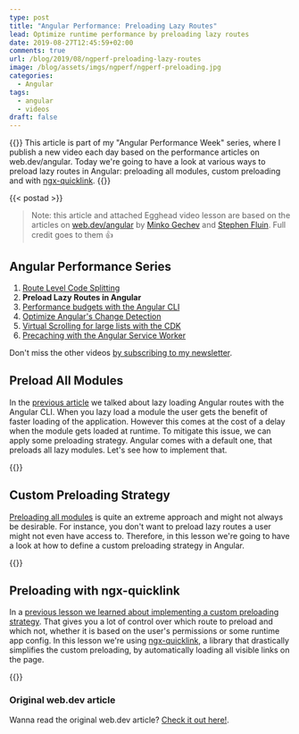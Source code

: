 ```yaml
---
type: post
title: "Angular Performance: Preloading Lazy Routes"
lead: Optimize runtime performance by preloading lazy routes
date: 2019-08-27T12:45:59+02:00
comments: true
url: /blog/2019/08/ngperf-preloading-lazy-routes
image: /blog/assets/imgs/ngperf/ngperf-preloading.jpg
categories:
  - Angular
tags:
  - angular
  - videos
draft: false
---
```


{{<intro>}}
  This article is part of my "Angular Performance Week" series, where I publish a new video each day based on the performance articles on web.dev/angular. Today we're going to have a look at various ways to preload lazy routes in Angular: preloading all modules, custom preloading and with [ngx-quicklink](https://github.com/mgechev/ngx-quicklink).
{{</intro>}}
<!--more-->

{{< postad >}}

> Note: this article and attached Egghead video lesson are based on the articles on [web.dev/angular](https://web.dev/angular) by [Minko Gechev](https://twitter.com/mgechev) and [Stephen Fluin](https://twitter.com/stephenfluin). Full credit goes to them :thumbsup:

## Angular Performance Series

1. [Route Level Code Splitting](/blog/2019/08/ngperf-route-level-code-splitting/)
1. **Preload Lazy Routes in Angular**
1. [Performance budgets with the Angular CLI](/blog/2019/08/ngperf-setting-performance-budgets)
1. [Optimize Angular's Change Detection](/blog/2019/08/ngperf-optimize-change-detection)
1. [Virtual Scrolling for large lists with the CDK](/blog/2019/08/ngperf-virtual-scrolling-cdk)
1. [Precaching with the Angular Service Worker](/blog/2019/08/ngperf-precaching-serviceworker)

Don't miss the other videos [by subscribing to my newsletter](/newsletter).

## Preload All Modules

In the [previous article](/blog/2019/08/ngperf-route-level-code-splitting) we talked about lazy loading Angular routes with the Angular CLI. When you lazy load a module the user gets the benefit of faster loading of the application. However this comes at the cost of a delay when the module gets loaded at runtime. To mitigate this issue, we can apply some preloading strategy. Angular comes with a default one, that preloads all lazy modules. Let's see how to implement that.

{{<egghead-lesson uid="lessons/egghead-preload-all-lazy-loaded-modules-with-angular" >}}

## Custom Preloading Strategy

[Preloading all modules](https://egghead.io/lessons/egghead-preload-all-lazy-loaded-modules-with-angular) is quite an extreme approach and might not always be desirable. For instance, you don't want to preload lazy routes a user might not even have access to. Therefore, in this lesson we're going to have a look at how to define a custom preloading strategy in Angular.

{{<egghead-lesson uid="lessons/egghead-implement-a-custom-preloading-strategy-with-angular" >}}


## Preloading with ngx-quicklink

In a [previous lesson we learned about implementing a custom preloading strategy](https://egghead.io/lessons/egghead-implement-a-custom-preloading-strategy-with-angular). That gives you a lot of control over which route to preload and which not, whether it is based on the user's permissions or some runtime app config. In this lesson we're using [ngx-quicklink](https://github.com/mgechev/ngx-quicklink), a library that drastically simplifies the custom preloading, by automatically loading all visible links on the page.

{{<egghead-lesson uid="lessons/egghead-custom-route-preloading-with-ngx-quicklink-and-angular" >}}

### Original web.dev article

Wanna read the original web.dev article? [Check it out here!](https://web.dev/route-preloading-in-angular/).

